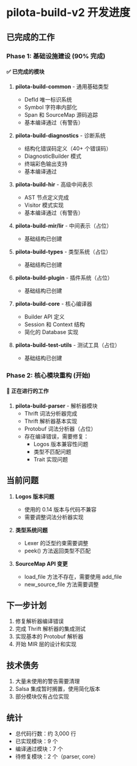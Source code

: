# pilota-build-v2 开发进度

## 已完成的工作

### Phase 1: 基础设施建设 (90% 完成)

#### ✅ 已完成的模块

1. **pilota-build-common** - 通用基础类型
   - DefId 唯一标识系统
   - Symbol 字符串内部化
   - Span 和 SourceMap 源码追踪
   - 基本编译通过（有警告）

2. **pilota-build-diagnostics** - 诊断系统
   - 结构化错误码定义（40+ 个错误码）
   - DiagnosticBuilder 模式
   - 终端彩色输出支持
   - 基本编译通过

3. **pilota-build-hir** - 高级中间表示
   - AST 节点定义完成
   - Visitor 模式实现
   - 基本编译通过（有警告）

4. **pilota-build-mir/lir** - 中间表示（占位）
   - 基础结构已创建

5. **pilota-build-types** - 类型系统（占位）
   - 基础结构已创建

6. **pilota-build-plugin** - 插件系统（占位）
   - 基础结构已创建

7. **pilota-build-core** - 核心编译器
   - Builder API 定义
   - Session 和 Context 结构
   - 简化的 Database 实现

8. **pilota-build-test-utils** - 测试工具（占位）
   - 基础结构已创建

### Phase 2: 核心模块重构 (开始)

#### 🚧 正在进行的工作

1. **pilota-build-parser** - 解析器模块
   - Thrift 词法分析器完成
   - Thrift 解析器基本实现
   - Protobuf 词法分析器（占位）
   - 存在编译错误，需要修复：
     - Logos 版本兼容性问题
     - 类型不匹配问题
     - Trait 实现问题

## 当前问题

1. **Logos 版本问题**
   - 使用的 0.14 版本与代码不兼容
   - 需要调整词法分析器实现

2. **类型系统问题**
   - Lexer 的泛型约束需要调整
   - peek() 方法返回类型不匹配

3. **SourceMap API 变更**
   - load_file 方法不存在，需要使用 add_file
   - new_source_file 方法需要调整

## 下一步计划

1. 修复解析器编译错误
2. 完成 Thrift 解析器的集成测试
3. 实现基本的 Protobuf 解析器
4. 开始 MIR 层的设计和实现

## 技术债务

1. 大量未使用的警告需要清理
2. Salsa 集成暂时搁置，使用简化版本
3. 部分模块仅有占位实现

## 统计

- 总代码行数：约 3,000 行
- 已实现模块：9 个
- 编译通过模块：7 个
- 待修复模块：2 个（parser, core）